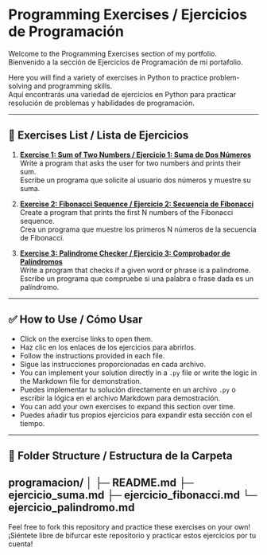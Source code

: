 # Programming Exercises / Ejercicios de Programación

Welcome to the Programming Exercises section of my portfolio.  
Bienvenido a la sección de Ejercicios de Programación de mi portafolio.

Here you will find a variety of exercises in Python to practice problem-solving and programming skills.  
Aquí encontrarás una variedad de ejercicios en Python para practicar resolución de problemas y habilidades de programación.

---

## 📄 Exercises List / Lista de Ejercicios

1. **[Exercise 1: Sum of Two Numbers / Ejercicio 1: Suma de Dos Números](ejercicio_suma.md)**  
   Write a program that asks the user for two numbers and prints their sum.  
   Escribe un programa que solicite al usuario dos números y muestre su suma.  

2. **[Exercise 2: Fibonacci Sequence / Ejercicio 2: Secuencia de Fibonacci](ejercicio_fibonacci.md)**  
   Create a program that prints the first N numbers of the Fibonacci sequence.  
   Crea un programa que muestre los primeros N números de la secuencia de Fibonacci.  

3. **[Exercise 3: Palindrome Checker / Ejercicio 3: Comprobador de Palíndromos](ejercicio_palindromo.md)**  
   Write a program that checks if a given word or phrase is a palindrome.  
   Escribe un programa que compruebe si una palabra o frase dada es un palíndromo.  

---

## ✅ How to Use / Cómo Usar

- Click on the exercise links to open them.  
- Haz clic en los enlaces de los ejercicios para abrirlos.  
- Follow the instructions provided in each file.  
- Sigue las instrucciones proporcionadas en cada archivo.  
- You can implement your solution directly in a `.py` file or write the logic in the Markdown file for demonstration.  
- Puedes implementar tu solución directamente en un archivo `.py` o escribir la lógica en el archivo Markdown para demostración.  
- You can add your own exercises to expand this section over time.  
- Puedes añadir tus propios ejercicios para expandir esta sección con el tiempo.

---

## 📂 Folder Structure / Estructura de la Carpeta
programacion/
│
├─ README.md
├─ ejercicio_suma.md
├─ ejercicio_fibonacci.md
└─ ejercicio_palindromo.md
---

Feel free to fork this repository and practice these exercises on your own!  
¡Siéntete libre de bifurcar este repositorio y practicar estos ejercicios por tu cuenta!
